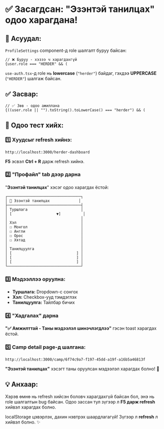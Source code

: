 # ✅ Засагдсан: "Эзэнтэй танилцах" одоо харагдана!

## 🐛 Асуудал:
`ProfileSettings` component-д role шалгалт буруу байсан:
```tsx
// ❌ Буруу - хэзээ ч харагдахгүй
{user.role === "HERDER" && (
```

`use-auth.tsx`-д role нь **lowercase** (`"herder"`) байдаг, гэхдээ **UPPERCASE** (`"HERDER"`) шалгаж байсан.

## ✅ Засвар:
```tsx
// ✅ Зөв - одоо ажиллана
{((user.role || "").toString().toLowerCase() === "herder") && (
```

## 🚀 Одоо тест хийх:

### 1️⃣ Хуудсыг refresh хийнэ:

```
http://localhost:3000/herder-dashboard
```

**F5** эсвэл **Ctrl + R** дарж refresh хийнэ.

### 2️⃣ "Профайл" tab дээр дарна

"**Эзэнтэй танилцах**" хэсэг одоо харагдах ёстой:

```
┌─────────────────────────────────┐
│ 👤 Эзэнтэй танилцах             │
├─────────────────────────────────┤
│ Туршлага                        │
│ [                    ▼]          │
│                                 │
│ Хэл                             │
│ ☐ Монгол                        │
│ ☐ Англи                         │
│ ☐ Орос                          │
│ ☐ Хятад                         │
│                                 │
│ Танилцуулга                     │
│ [                             ] │
│ [                             ] │
│ [                             ] │
└─────────────────────────────────┘
```

### 3️⃣ Мэдээллээ оруулна:

- **Туршлага:** Dropdown-с сонгох
- **Хэл:** Checkbox-ууд тэмдэглэх
- **Танилцуулга:** Тайлбар бичих

### 4️⃣ "Хадгалах" дарна

**"✅ Амжилттай - Таны мэдээлэл шинэчлэгдлээ"** гэсэн toast харагдах ёстой.

### 5️⃣ Camp detail page-д шалгана:

```
http://localhost:3000/camp/6f74c9a7-f197-45dd-a19f-a16b5a46813f
```

**"Эзэнтэй танилцах"** хэсэгт таны оруулсан мэдээлэл харагдах болно! 🎉

## 💡 Анхаар:

Хэрэв өмнө нь refresh хийсэн боловч харагдахгүй байсан бол, энэ нь role шалгалтын bug байсан. Одоо зассан тул зүгээр л **F5 дарж refresh** хийвэл харагдах болно.

localStorage цэвэрлэх, дахин нэвтрэх шаардлагагүй! Зүгээр л **refresh** л хийвэл болно. ✨

